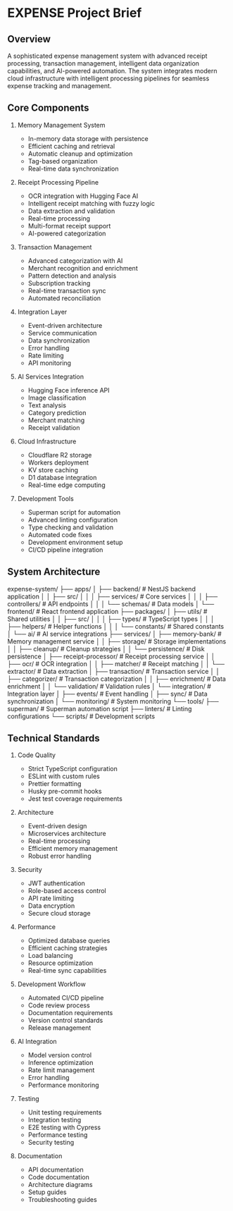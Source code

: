 # EXPENSE Project Brief

## Overview

A sophisticated expense management system with advanced receipt processing, transaction management, intelligent data organization capabilities, and AI-powered automation. The system integrates modern cloud infrastructure with intelligent processing pipelines for seamless expense tracking and management.

## Core Components

1. Memory Management System

   - In-memory data storage with persistence
   - Efficient caching and retrieval
   - Automatic cleanup and optimization
   - Tag-based organization
   - Real-time data synchronization

2. Receipt Processing Pipeline

   - OCR integration with Hugging Face AI
   - Intelligent receipt matching with fuzzy logic
   - Data extraction and validation
   - Real-time processing
   - Multi-format receipt support
   - AI-powered categorization

3. Transaction Management

   - Advanced categorization with AI
   - Merchant recognition and enrichment
   - Pattern detection and analysis
   - Subscription tracking
   - Real-time transaction sync
   - Automated reconciliation

4. Integration Layer

   - Event-driven architecture
   - Service communication
   - Data synchronization
   - Error handling
   - Rate limiting
   - API monitoring

5. AI Services Integration

   - Hugging Face inference API
   - Image classification
   - Text analysis
   - Category prediction
   - Merchant matching
   - Receipt validation

6. Cloud Infrastructure

   - Cloudflare R2 storage
   - Workers deployment
   - KV store caching
   - D1 database integration
   - Real-time edge computing

7. Development Tools

   - Superman script for automation
   - Advanced linting configuration
   - Type checking and validation
   - Automated code fixes
   - Development environment setup
   - CI/CD pipeline integration

## System Architecture

expense-system/
├── apps/
│ ├── backend/ # NestJS backend application
│ │ ├── src/
│ │ │ ├── services/ # Core services
│ │ │ ├── controllers/ # API endpoints
│ │ │ └── schemas/ # Data models
│ └── frontend/ # React frontend application
├── packages/
│ ├── utils/ # Shared utilities
│ │ ├── src/
│ │ │ ├── types/ # TypeScript types
│ │ │ ├── helpers/ # Helper functions
│ │ │ └── constants/ # Shared constants
│ └── ai/ # AI service integrations
├── services/
│ ├── memory-bank/ # Memory management service
│ │ ├── storage/ # Storage implementations
│ │ ├── cleanup/ # Cleanup strategies
│ │ └── persistence/ # Disk persistence
│ ├── receipt-processor/ # Receipt processing service
│ │ ├── ocr/ # OCR integration
│ │ ├── matcher/ # Receipt matching
│ │ └── extractor/ # Data extraction
│ ├── transaction/ # Transaction service
│ │ ├── categorizer/ # Transaction categorization
│ │ ├── enrichment/ # Data enrichment
│ │ └── validation/ # Validation rules
│ └── integration/ # Integration layer
│ ├── events/ # Event handling
│ ├── sync/ # Data synchronization
│ └── monitoring/ # System monitoring
└── tools/
├── superman/ # Superman automation script
├── linters/ # Linting configurations
└── scripts/ # Development scripts

## Technical Standards

1. Code Quality

   - Strict TypeScript configuration
   - ESLint with custom rules
   - Prettier formatting
   - Husky pre-commit hooks
   - Jest test coverage requirements

2. Architecture

   - Event-driven design
   - Microservices architecture
   - Real-time processing
   - Efficient memory management
   - Robust error handling

3. Security

   - JWT authentication
   - Role-based access control
   - API rate limiting
   - Data encryption
   - Secure cloud storage

4. Performance

   - Optimized database queries
   - Efficient caching strategies
   - Load balancing
   - Resource optimization
   - Real-time sync capabilities

5. Development Workflow

   - Automated CI/CD pipeline
   - Code review process
   - Documentation requirements
   - Version control standards
   - Release management

6. AI Integration

   - Model version control
   - Inference optimization
   - Rate limit management
   - Error handling
   - Performance monitoring

7. Testing

   - Unit testing requirements
   - Integration testing
   - E2E testing with Cypress
   - Performance testing
   - Security testing

8. Documentation
   - API documentation
   - Code documentation
   - Architecture diagrams
   - Setup guides
   - Troubleshooting guides
